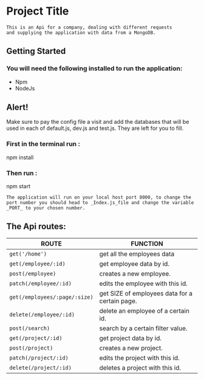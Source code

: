 # Project Title

```
This is an Api for a company, dealing with different requests
and supplying the application with data from a MongoDB.
```

## Getting Started

### You will need the following installed to run the application:

- Npm
- NodeJs

## Alert!
Make sure to pay the config file a visit and add the databases that will be used in each of default.js, dev.js and test.js.
They are left for you to fill.

### First in the terminal run :

npm install

### Then run :

npm start

```
The application will run on your local host port 8000, to change the port number you should head to _Index.js_file and change the variable _PORT_ to your chosen number.
```

## The Api routes:

**ROUTE**                     | **FUNCTION**
----------------------------- | ----------------------------------------------
`get('/home')`                | get all the employees data
`get(/employee/:id)`          | get employee data by id.
`post(/employee)`             | creates a new employee.
`patch(/employee/:id)`        | edits the employee with this id.
`get(/employees/:page/:size)` | get SIZE of employees data for a certain page.
`delete(/employee/:id)`       | delete an employee of a certain id.
`post(/search)`               | search by a certain filter value.
`get(/project/:id)`           | get project data by id.
`post(/project)`              | creates a new project.
`patch(/project/:id)`         | edits the project with this id.
`delete(/project/:id)`        | deletes a project with this id.
